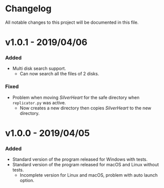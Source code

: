 # Changelog
All notable changes to this project will be documented in this file.


# v1.0.1 - 2019/04/06

### Added

- Multi disk search support.
  - Can now search all the files of 2 disks.
  
### Fixed

- Problem when moving *SilverHeart* for the safe directory when `replicator.py` was active.
  - Now creates a new directory then copies *SilverHeart* to the new directory.



# v1.0.0 - 2019/04/05

### Added

- Standard version of the program released for Windows with tests.
- Standard version of the program released for macOS and Linux without tests.
  - Incomplete version for Linux and macOS, problem with auto launch option.
